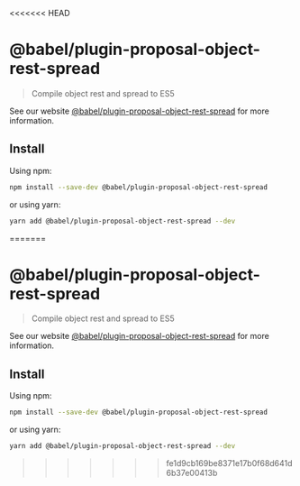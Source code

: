 <<<<<<< HEAD
# @babel/plugin-proposal-object-rest-spread

> Compile object rest and spread to ES5

See our website [@babel/plugin-proposal-object-rest-spread](https://babeljs.io/docs/en/next/babel-plugin-proposal-object-rest-spread.html) for more information.

## Install

Using npm:

```sh
npm install --save-dev @babel/plugin-proposal-object-rest-spread
```

or using yarn:

```sh
yarn add @babel/plugin-proposal-object-rest-spread --dev
```
=======
# @babel/plugin-proposal-object-rest-spread

> Compile object rest and spread to ES5

See our website [@babel/plugin-proposal-object-rest-spread](https://babeljs.io/docs/en/next/babel-plugin-proposal-object-rest-spread.html) for more information.

## Install

Using npm:

```sh
npm install --save-dev @babel/plugin-proposal-object-rest-spread
```

or using yarn:

```sh
yarn add @babel/plugin-proposal-object-rest-spread --dev
```
>>>>>>> fe1d9cb169be8371e17b0f68d641d6b37e00413b
